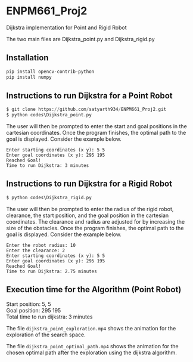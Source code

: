 # ENPM661_Proj2
Dijkstra implementation for Point and Rigid Robot

The two main files are Dijkstra_point.py and Dijkstra_rigid.py

## Installation
```bash
pip install opencv-contrib-python
pip install numpy
```

## Instructions to run Dijkstra for a Point Robot
```python
$ git clone https://github.com/satyarth934/ENPM661_Proj2.git
$ python codes\Dijkstra_point.py
```
The user will then be prompted to enter the start and goal positions in the cartesian coordinates.
Once the program finishes, the optimal path to the goal is displayed. Consider the example below.

```
Enter starting coordinates (x y): 5 5 
Enter goal coordinates (x y): 295 195
Reached Goal!
Time to run Dijkstra: 3 minutes
```

## Instructions to run Dijkstra for a Rigid Robot
```python
$ python codes\Dijkstra_rigid.py
```
The user will then be prompted to enter the radius of the rigid robot, clearance, the start position, and the goal position in the cartesian coordinates. The clearance and radius are adjusted for by increasing the size of the obstacles. Once the program finishes, the optimal path to the goal is displayed. Consider the example below.
```
Enter the robot radius: 10
Enter the clearance: 2
Enter starting coordinates (x y): 5 5
Enter goal coordinates (x y): 295 195
Reached Goal!
Time to run Dijkstra: 2.75 minutes
```

## Execution time for the Algorithm (Point Robot)
Start position: 5, 5  
Goal position: 295 195  
Total time to run dijkstra: 3 minutes 


The file `dijkstra_point_exploration.mp4` shows the animation for the exploration of the search space.

The file `dijkstra_point_optimal_path.mp4` shows the animation for the chosen optimal path after the exploration using the dijkstra algorithm.
